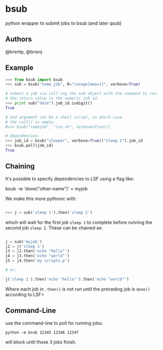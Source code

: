 bsub
====

python wrapper to submit jobs to bsub (and later qsub)

Authors
------
@brentp, @brwnj


Example
-------

```python
>>> from bsub import bsub
>>> sub = bsub("some_job", R="rusage[mem=1]", verbose=True)

# submit a job via call'ing the sub object with the command to run.
# the return value is the numeric job id.
>>> print sub("date").job_id.isdigit()
True

# 2nd argument can be a shell script, in which case
# the call() is empty.
#>>> bsub("somejob", "run.sh", verbose=True)()

# dependencies:
>>> job_id = bsub("sleeper", verbose=True)("sleep 2").job_id
>>> bsub.poll(job_id)
True

```


Chaining
--------

It's possible to specify dependencies to LSF using a flag like:

   bsub -w 'done("other-name")' < myjob

We make this more pythonic with:

```Python

>>> j = sub('sleep 1').then('sleep 2')

```
which will wait for the first job `sleep 1` to complete
before running the second job `sleep 2`. These can be chained as:

```Python

j = sub('myjob')
j2 = j('sleep 1')
j3 = j2.then('echo "hello"')
j4 = j3.then('echo "world"')
j5 = j4.then('my scripts.p')

# or:

j('sleep 1').then('echo "hello"').then('echo "world"')

```
Where each job in `.then()` is not run until the preceding job
is `done()` according to LSF>


Command-Line
------------

use the command-line to poll for running jobs:


```Shell
python -m bsub 12345 12346 12347
```

will block until those 3 jobs finish.
